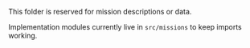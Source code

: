 This folder is reserved for mission descriptions or data.

Implementation modules currently live in `src/missions` to keep imports working.

